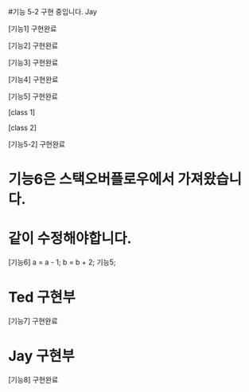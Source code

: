 #기능 5-2 구현 중입니다. Jay

[기능1]
구현완료

[기능2]
구현완료

[기능3]
구현완료

[기능4]
구현완료

[기능5]
구현완료

[class 1]

[class 2]

[기능5-2]
구현완료

# 기능6은 스택오버플로우에서 가져왔습니다.
# 같이 수정해야합니다.
[기능6]
a = a - 1; b = b + 2; 기능5;

# Ted 구현부
[기능7]
구현완료
# Jay 구현부
[기능8]
구현완료

